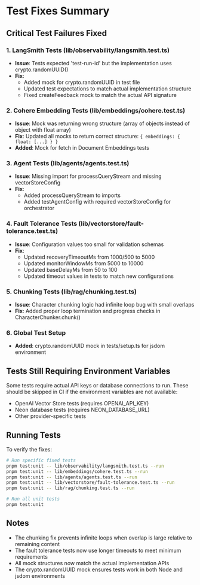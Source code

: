 # Test Fixes Summary

## Critical Test Failures Fixed

### 1. **LangSmith Tests (lib/observability/langsmith.test.ts)**
- **Issue**: Tests expected 'test-run-id' but the implementation uses crypto.randomUUID()
- **Fix**: 
  - Added mock for crypto.randomUUID in test file
  - Updated test expectations to match actual implementation structure
  - Fixed createFeedback mock to match the actual API signature

### 2. **Cohere Embedding Tests (lib/embeddings/cohere.test.ts)**
- **Issue**: Mock was returning wrong structure (array of objects instead of object with float array)
- **Fix**: Updated all mocks to return correct structure: `{ embeddings: { float: [...] } }`
- **Added**: Mock for fetch in Document Embeddings tests

### 3. **Agent Tests (lib/agents/agents.test.ts)**
- **Issue**: Missing import for processQueryStream and missing vectorStoreConfig
- **Fix**: 
  - Added processQueryStream to imports
  - Added testAgentConfig with required vectorStoreConfig for orchestrator

### 4. **Fault Tolerance Tests (lib/vectorstore/fault-tolerance.test.ts)**
- **Issue**: Configuration values too small for validation schemas
- **Fix**: 
  - Updated recoveryTimeoutMs from 1000/500 to 5000
  - Updated monitorWindowMs from 5000 to 10000
  - Updated baseDelayMs from 50 to 100
  - Updated timeout values in tests to match new configurations

### 5. **Chunking Tests (lib/rag/chunking.test.ts)**
- **Issue**: Character chunking logic had infinite loop bug with small overlaps
- **Fix**: Added proper loop termination and progress checks in CharacterChunker.chunk()

### 6. **Global Test Setup**
- **Added**: crypto.randomUUID mock in tests/setup.ts for jsdom environment

## Tests Still Requiring Environment Variables

Some tests require actual API keys or database connections to run. These should be skipped in CI if the environment variables are not available:
- OpenAI Vector Store tests (requires OPENAI_API_KEY)
- Neon database tests (requires NEON_DATABASE_URL)
- Other provider-specific tests

## Running Tests

To verify the fixes:
```bash
# Run specific fixed tests
pnpm test:unit -- lib/observability/langsmith.test.ts --run
pnpm test:unit -- lib/embeddings/cohere.test.ts --run
pnpm test:unit -- lib/agents/agents.test.ts --run
pnpm test:unit -- lib/vectorstore/fault-tolerance.test.ts --run
pnpm test:unit -- lib/rag/chunking.test.ts --run

# Run all unit tests
pnpm test:unit
```

## Notes

- The chunking fix prevents infinite loops when overlap is large relative to remaining content
- The fault tolerance tests now use longer timeouts to meet minimum requirements
- All mock structures now match the actual implementation APIs
- The crypto.randomUUID mock ensures tests work in both Node and jsdom environments